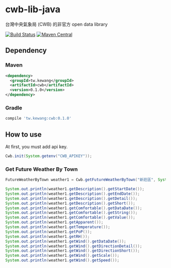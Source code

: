 # cwb-lib-java

台灣中央氣象局 (CWB) 的非官方 open data library

[![Build Status](https://travis-ci.org/kewang/cwb-lib-java.svg?branch=master)](https://travis-ci.org/kewang/cwb-lib-java) [![Maven Central](https://maven-badges.herokuapp.com/maven-central/tw.kewang/cwb/badge.svg)](https://maven-badges.herokuapp.com/maven-central/tw.kewang/cwb)

## Dependency

### Maven

```xml
<dependency>
  <groupId>tw.kewang</groupId>
  <artifactId>cwb</artifactId>
  <version>0.1.0</version>
</dependency>
```

### Gradle

```groovy
compile 'tw.kewang:cwb:0.1.0'
```

## How to use

At first, you must add api key.

```java
Cwb.init(System.getenv("CWB_APIKEY"));
```

### Get Future Weather By Town

```java
FutureWeatherByTown weather1 = Cwb.getFutureWeatherByTown("新莊區", System.currentTimeMillis() + 86400 * 1000 * 1);

System.out.println(weather1.getDescription().getStartDate());
System.out.println(weather1.getDescription().getEndDate());
System.out.println(weather1.getDescription().getDetail());
System.out.println(weather1.getDescription().getShort());
System.out.println(weather1.getComfortable().getDataDate());
System.out.println(weather1.getComfortable().getString());
System.out.println(weather1.getComfortable().getValue());
System.out.println(weather1.getApparent());
System.out.println(weather1.getTemperature());
System.out.println(weather1.getPoP());
System.out.println(weather1.getRH());
System.out.println(weather1.getWind().getDataDate());
System.out.println(weather1.getWind().getDirectionDetail());
System.out.println(weather1.getWind().getDirectionShort());
System.out.println(weather1.getWind().getScale());
System.out.println(weather1.getWind().getSpeed());
```
